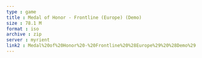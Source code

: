 ```yaml
---
type : game
title : Medal of Honor - Frontline (Europe) (Demo)
size : 78.1 M
format : iso
archive : zip
server : myrient
link2 : Medal%20of%20Honor%20-%20Frontline%20%28Europe%29%20%28Demo%29
---
```

